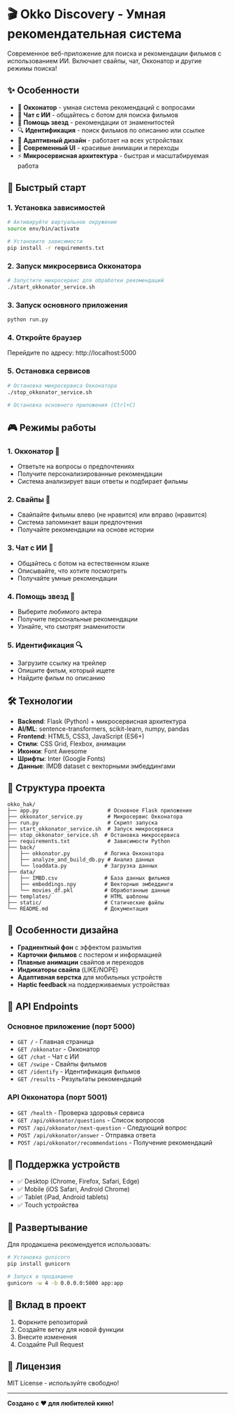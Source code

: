 # 🎬 Okko Discovery - Умная рекомендательная система

Современное веб-приложение для поиска и рекомендации фильмов с использованием ИИ. Включает свайпы, чат, Окконатор и другие режимы поиска!

## ✨ Особенности

- 🎯 **Окконатор** - умная система рекомендаций с вопросами
- 💬 **Чат с ИИ** - общайтесь с ботом для поиска фильмов
- 🌟 **Помощь звезд** - рекомендации от знаменитостей
- 🔍 **Идентификация** - поиск фильмов по описанию или ссылке
- 📱 **Адаптивный дизайн** - работает на всех устройствах
- 🎨 **Современный UI** - красивые анимации и переходы
- ⚡ **Микросервисная архитектура** - быстрая и масштабируемая работа

## 🚀 Быстрый старт

### 1. Установка зависимостей

```bash
# Активируйте виртуальное окружение
source env/bin/activate

# Установите зависимости
pip install -r requirements.txt
```

### 2. Запуск микросервиса Окконатора

```bash
# Запустите микросервис для обработки рекомендаций
./start_okkonator_service.sh
```

### 3. Запуск основного приложения

```bash
python run.py
```

### 4. Откройте браузер

Перейдите по адресу: http://localhost:5000

### 5. Остановка сервисов

```bash
# Остановка микросервиса Окконатора
./stop_okkonator_service.sh

# Остановка основного приложения (Ctrl+C)
```

## 🎮 Режимы работы

### 1. **Окконатор** 🎯
- Ответьте на вопросы о предпочтениях
- Получите персонализированные рекомендации
- Система анализирует ваши ответы и подбирает фильмы

### 2. **Свайпы** 📱
- Свайпайте фильмы влево (не нравится) или вправо (нравится)
- Система запоминает ваши предпочтения
- Получайте рекомендации на основе истории

### 3. **Чат с ИИ** 💬
- Общайтесь с ботом на естественном языке
- Описывайте, что хотите посмотреть
- Получайте умные рекомендации

### 4. **Помощь звезд** 🌟
- Выберите любимого актера
- Получите персональные рекомендации
- Узнайте, что смотрят знаменитости

### 5. **Идентификация** 🔍
- Загрузите ссылку на трейлер
- Опишите фильм, который ищете
- Найдите фильм по описанию

## 🛠 Технологии

- **Backend**: Flask (Python) + микросервисная архитектура
- **AI/ML**: sentence-transformers, scikit-learn, numpy, pandas
- **Frontend**: HTML5, CSS3, JavaScript (ES6+)
- **Стили**: CSS Grid, Flexbox, анимации
- **Иконки**: Font Awesome
- **Шрифты**: Inter (Google Fonts)
- **Данные**: IMDB dataset с векторными эмбеддингами

## 📁 Структура проекта

```
okko_hak/
├── app.py                      # Основное Flask приложение
├── okkonator_service.py        # Микросервис Окконатора
├── run.py                      # Скрипт запуска
├── start_okkonator_service.sh  # Запуск микросервиса
├── stop_okkonator_service.sh  # Остановка микросервиса
├── requirements.txt            # Зависимости Python
├── back/
│   ├── okkonator.py           # Логика Окконатора
│   ├── analyze_and_build_db.py # Анализ данных
│   └── loaddata.py            # Загрузка данных
├── data/
│   ├── IMBD.csv               # База данных фильмов
│   ├── embeddings.npy         # Векторные эмбеддинги
│   └── movies_df.pkl          # Обработанные данные
├── templates/                 # HTML шаблоны
├── static/                    # Статические файлы
└── README.md                  # Документация
```

## 🎨 Особенности дизайна

- **Градиентный фон** с эффектом размытия
- **Карточки фильмов** с постером и информацией
- **Плавные анимации** свайпов и переходов
- **Индикаторы свайпа** (LIKE/NOPE)
- **Адаптивная верстка** для мобильных устройств
- **Haptic feedback** на поддерживаемых устройствах

## 🔧 API Endpoints

### Основное приложение (порт 5000)
- `GET /` - Главная страница
- `GET /okkonator` - Окконатор
- `GET /chat` - Чат с ИИ
- `GET /swipe` - Свайпы фильмов
- `GET /identify` - Идентификация фильмов
- `GET /results` - Результаты рекомендаций

### API Окконатора (порт 5001)
- `GET /health` - Проверка здоровья сервиса
- `GET /api/okkonator/questions` - Список вопросов
- `POST /api/okkonator/next-question` - Следующий вопрос
- `POST /api/okkonator/answer` - Отправка ответа
- `POST /api/okkonator/recommendations` - Получение рекомендаций

## 📱 Поддержка устройств

- ✅ Desktop (Chrome, Firefox, Safari, Edge)
- ✅ Mobile (iOS Safari, Android Chrome)
- ✅ Tablet (iPad, Android tablets)
- ✅ Touch устройства

## 🚀 Развертывание

Для продакшена рекомендуется использовать:

```bash
# Установка gunicorn
pip install gunicorn

# Запуск в продакшене
gunicorn -w 4 -b 0.0.0.0:5000 app:app
```

## 🤝 Вклад в проект

1. Форкните репозиторий
2. Создайте ветку для новой функции
3. Внесите изменения
4. Создайте Pull Request

## 📄 Лицензия

MIT License - используйте свободно!

---

**Создано с ❤️ для любителей кино!**
